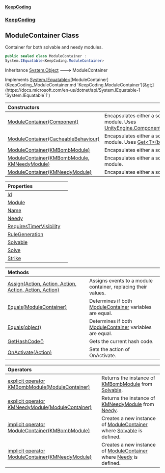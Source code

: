#### [KeepCoding](index.md 'index')
### [KeepCoding](KeepCoding.md 'KeepCoding')
## ModuleContainer Class
Container for both solvable and needy modules.  
```csharp
public sealed class ModuleContainer :
System.IEquatable<KeepCoding.ModuleContainer>
```

Inheritance [System.Object](https://docs.microsoft.com/en-us/dotnet/api/System.Object 'System.Object') &#129106; ModuleContainer  

Implements [System.IEquatable&lt;](https://docs.microsoft.com/en-us/dotnet/api/System.IEquatable-1 'System.IEquatable`1')[ModuleContainer](KeepCoding_ModuleContainer.md 'KeepCoding.ModuleContainer')[&gt;](https://docs.microsoft.com/en-us/dotnet/api/System.IEquatable-1 'System.IEquatable`1')  

| Constructors | |
| :--- | :--- |
| [ModuleContainer(Component)](KeepCoding_ModuleContainer_ModuleContainer(Component).md 'KeepCoding.ModuleContainer.ModuleContainer(Component)') | Encapsulates either a solvable or needy module. Uses [UnityEngine.Component.GetComponent&lt;&gt;](https://docs.microsoft.com/en-us/dotnet/api/UnityEngine.Component.GetComponent--1 'UnityEngine.Component.GetComponent``1').<br/> |
| [ModuleContainer(CacheableBehaviour)](KeepCoding_ModuleContainer_ModuleContainer(KeepCoding_CacheableBehaviour).md 'KeepCoding.ModuleContainer.ModuleContainer(KeepCoding.CacheableBehaviour)') | Encapsulates either a solvable or needy module. Uses [Get&lt;T&gt;(bool)](KeepCoding_CacheableBehaviour_Get_T_(bool).md 'KeepCoding.CacheableBehaviour.Get&lt;T&gt;(bool)').<br/> |
| [ModuleContainer(KMBombModule)](KeepCoding_ModuleContainer_ModuleContainer(KMBombModule).md 'KeepCoding.ModuleContainer.ModuleContainer(KMBombModule)') | Encapsulates either a solvable module.<br/> |
| [ModuleContainer(KMBombModule, KMNeedyModule)](KeepCoding_ModuleContainer_ModuleContainer(KMBombModule_KMNeedyModule).md 'KeepCoding.ModuleContainer.ModuleContainer(KMBombModule, KMNeedyModule)') | Encapsulates either a solvable or needy module.<br/> |
| [ModuleContainer(KMNeedyModule)](KeepCoding_ModuleContainer_ModuleContainer(KMNeedyModule).md 'KeepCoding.ModuleContainer.ModuleContainer(KMNeedyModule)') | Encapsulates either a solvable module.<br/> |

| Properties | |
| :--- | :--- |
| [Id](KeepCoding_ModuleContainer_Id.md 'KeepCoding.ModuleContainer.Id') |  |
| [Module](KeepCoding_ModuleContainer_Module.md 'KeepCoding.ModuleContainer.Module') |  |
| [Name](KeepCoding_ModuleContainer_Name.md 'KeepCoding.ModuleContainer.Name') |  |
| [Needy](KeepCoding_ModuleContainer_Needy.md 'KeepCoding.ModuleContainer.Needy') |  |
| [RequiresTimerVisibility](KeepCoding_ModuleContainer_RequiresTimerVisibility.md 'KeepCoding.ModuleContainer.RequiresTimerVisibility') |  |
| [RuleGeneration](KeepCoding_ModuleContainer_RuleGeneration.md 'KeepCoding.ModuleContainer.RuleGeneration') |  |
| [Solvable](KeepCoding_ModuleContainer_Solvable.md 'KeepCoding.ModuleContainer.Solvable') |  |
| [Solve](KeepCoding_ModuleContainer_Solve.md 'KeepCoding.ModuleContainer.Solve') |  |
| [Strike](KeepCoding_ModuleContainer_Strike.md 'KeepCoding.ModuleContainer.Strike') |  |

| Methods | |
| :--- | :--- |
| [Assign(Action, Action, Action, Action, Action, Action)](KeepCoding_ModuleContainer_Assign(System_Action_System_Action_System_Action_System_Action_System_Action_System_Action).md 'KeepCoding.ModuleContainer.Assign(System.Action, System.Action, System.Action, System.Action, System.Action, System.Action)') | Assigns events to a module container, replacing their values.<br/> |
| [Equals(ModuleContainer)](KeepCoding_ModuleContainer_Equals(KeepCoding_ModuleContainer).md 'KeepCoding.ModuleContainer.Equals(KeepCoding.ModuleContainer)') | Determines if both [ModuleContainer](KeepCoding_ModuleContainer.md 'KeepCoding.ModuleContainer') variables are equal.<br/> |
| [Equals(object)](KeepCoding_ModuleContainer_Equals(object).md 'KeepCoding.ModuleContainer.Equals(object)') | Determines if both [ModuleContainer](KeepCoding_ModuleContainer.md 'KeepCoding.ModuleContainer') variables are equal.<br/> |
| [GetHashCode()](KeepCoding_ModuleContainer_GetHashCode().md 'KeepCoding.ModuleContainer.GetHashCode()') | Gets the current hash code.<br/> |
| [OnActivate(Action)](KeepCoding_ModuleContainer_OnActivate(System_Action).md 'KeepCoding.ModuleContainer.OnActivate(System.Action)') | Sets the action of OnActivate.<br/> |

| Operators | |
| :--- | :--- |
| [explicit operator KMBombModule(ModuleContainer)](KeepCoding_ModuleContainer_op_ExplicitKMBombModule(KeepCoding_ModuleContainer).md 'KeepCoding.ModuleContainer.op_Explicit KMBombModule(KeepCoding.ModuleContainer)') | Returns the instance of [KMBombModule](https://docs.microsoft.com/en-us/dotnet/api/KMBombModule 'KMBombModule') from [Solvable](KeepCoding_ModuleContainer_Solvable.md 'KeepCoding.ModuleContainer.Solvable').<br/> |
| [explicit operator KMNeedyModule(ModuleContainer)](KeepCoding_ModuleContainer_op_ExplicitKMNeedyModule(KeepCoding_ModuleContainer).md 'KeepCoding.ModuleContainer.op_Explicit KMNeedyModule(KeepCoding.ModuleContainer)') | Returns the instance of [KMNeedyModule](https://docs.microsoft.com/en-us/dotnet/api/KMNeedyModule 'KMNeedyModule') from [Needy](KeepCoding_ModuleContainer_Needy.md 'KeepCoding.ModuleContainer.Needy').<br/> |
| [implicit operator ModuleContainer(KMBombModule)](KeepCoding_ModuleContainer_op_ImplicitKeepCoding_ModuleContainer(KMBombModule).md 'KeepCoding.ModuleContainer.op_Implicit KeepCoding.ModuleContainer(KMBombModule)') | Creates a new instance of [ModuleContainer](KeepCoding_ModuleContainer.md 'KeepCoding.ModuleContainer') where [Solvable](KeepCoding_ModuleContainer_Solvable.md 'KeepCoding.ModuleContainer.Solvable') is defined.<br/> |
| [implicit operator ModuleContainer(KMNeedyModule)](KeepCoding_ModuleContainer_op_ImplicitKeepCoding_ModuleContainer(KMNeedyModule).md 'KeepCoding.ModuleContainer.op_Implicit KeepCoding.ModuleContainer(KMNeedyModule)') | Creates a new instance of [ModuleContainer](KeepCoding_ModuleContainer.md 'KeepCoding.ModuleContainer') where [Needy](KeepCoding_ModuleContainer_Needy.md 'KeepCoding.ModuleContainer.Needy') is defined.<br/> |
